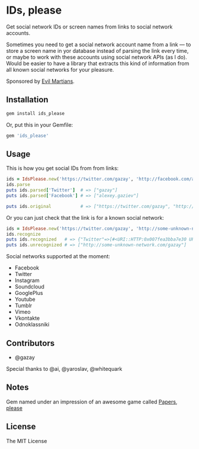 # IDs, please

Get social network IDs or screen names from links to social network accounts.

Sometimes you need to get a social network account name from a link —
to store a screen name in yor database instead of parsing the link every time,
or maybe to work with these accounts using social network APIs (as I do).
Would be easier to have a library that extracts this kind of information
from all known social networks for your pleasure.

Sponsored by [Evil Martians](http://evilmartians.com).

## Installation

```bash
gem install ids_please
```

Or, put this in your Gemfile:

```ruby
gem 'ids_please'
```

## Usage

This is how you get social IDs from from links:

```ruby
ids = IdsPlease.new('https://twitter.com/gazay', 'http://facebook.com/alexey.gaziev')
ids.parse
puts ids.parsed['Twitter']  # => ["gazay"]
puts ids.parsed['Facebook'] # => ["alexey.gaziev"]

puts ids.original           # => ["https://twitter.com/gazay", "http://facebook.com/alexey.gaziev"]
```

Or you can just check that the link is for a known social network:

```ruby
ids = IdsPlease.new('https://twitter.com/gazay', 'http://some-unknown-network.com/gazay')
ids.recognize
puts ids.recognized   # => {"Twitter"=>[#<URI::HTTP:0x007fea3bba7e30 URL:http://twitter.com/gazay>]}
puts ids.unrecognized # => ["http://some-unknown-network.com/gazay"]
```

Social networks supported at the moment:

* Facebook
* Twitter
* Instagram
* Soundcloud
* GooglePlus
* Youtube
* Tumblr
* Vimeo
* Vkontakte
* Odnoklassniki

## Contributors

* @gazay

Special thanks to @ai, @yaroslav, @whitequark

## Notes

Gem named under an impression of an awesome game called [Papers, please](http://papersplea.se/)

## License

The MIT License
